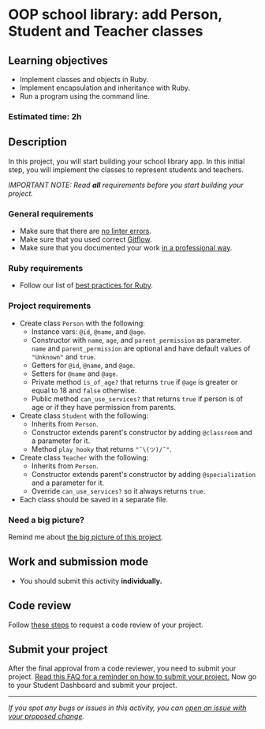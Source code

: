 # OOP school library: add Person, Student and Teacher classes

## Learning objectives
- Implement classes and objects in Ruby.
- Implement encapsulation and inheritance with Ruby.
- Run a program using the command line.

### Estimated time: 2h

## Description
In this project, you will start building your school library app. In this initial step, you will implement the classes to represent students and teachers.

*IMPORTANT NOTE: Read **all** requirements before you start building your project.*

### General requirements

- Make sure that there are [no linter errors](https://github.com/microverseinc/linters-config).
- Make sure that you used correct [Gitflow](https://github.com/microverseinc/curriculum-transversal-skills/blob/main/git-github/articles/gitflow.md).
- Make sure that you documented your work [in a professional way](https://github.com/microverseinc/curriculum-transversal-skills/blob/main/documentation/articles/professional_repo_rules.md).

### Ruby requirements
- Follow our list of [best practices for Ruby](https://github.com/microverseinc/curriculum-ruby/blob/main/articles/ruby_best_practices.md).

### Project requirements
- Create class `Person` with  the following:
  - Instance vars: `@id`, `@name`, and `@age`.
  - Constructor with `name`,  `age`, and `parent_permission` as parameter. `name` and `parent_permission` are optional and have default values of `"Unknown"` and `true`.
  - Getters for `@id`, `@name`, and `@age`.
  - Setters for `@name` and `@age`.
  - Private method `is_of_age?` that returns `true` if `@age` is greater or equal to 18 and `false` otherwise.
  - Public method `can_use_services?` that returns `true` if person is of age or if they have permission from parents.
- Create class `Student` with the following:
  - Inherits from `Person`.
  - Constructor extends parent's constructor by adding `@classroom` and a parameter for it.
  - Method `play_hooky` that returns `"¯\(ツ)/¯"`.
- Create class `Teacher` with the following:
  - Inherits from `Person`.
  - Constructor extends parent's constructor by adding `@specialization` and a parameter for it.
  - Override `can_use_services?` so it always returns `true`.
- Each class should be saved in a separate file.

### Need a big picture?

Remind me about [the big picture of this project](./sneak_peek.md).

## Work and submission mode

- You should submit this activity **individually.**

## Code review

Follow [these steps](https://github.com/microverseinc/curriculum-transversal-skills/blob/main/code-review/articles/how_to_ask_for_a_code_review.md) to request a code review of your project.

## Submit your project

After the final approval from a code reviewer, you need to submit your project.
[Read this FAQ for a reminder on how to submit your project.](https://microverse.zendesk.com/hc/en-us/articles/360061344234)
Now go to your Student Dashboard and submit your project.

------

_If you spot any bugs or issues in this activity, you can [open an issue with your proposed change](https://github.com/microverseinc/curriculum-transversal-skills/blob/main/git-github/articles/open_issue.md)._

